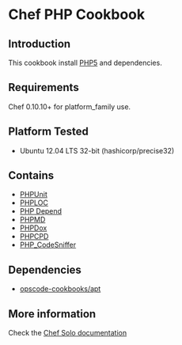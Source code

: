 Chef PHP Cookbook
====

## Introduction

This cookbook install [PHP5](http://php.net/) and dependencies.

## Requirements

Chef 0.10.10+ for platform_family use.

## Platform Tested

- Ubuntu 12.04 LTS 32-bit (hashicorp/precise32)

## Contains

- [PHPUnit](https://phpunit.de/)
- [PHPLOC](https://github.com/sebastianbergmann/phploc)
- [PHP Depend](http://pdepend.org/)
- [PHPMD](http://phpmd.org/)
- [PHPDox](http://phpdox.de/)
- [PHPCPD](https://github.com/sebastianbergmann/phpcpd)
- [PHP_CodeSniffer](https://github.com/squizlabs/PHP_CodeSniffer)

## Dependencies

- [opscode-cookbooks/apt](https://github.com/opscode-cookbooks/apt)

## More information
Check the [Chef Solo documentation](https://docs.chef.io/chef_solo.html)